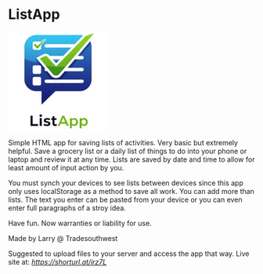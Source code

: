 # ListApp

<img src="listapp-512x512.png" width="200" height="200" alt="listapp"/>

Simple HTML app for saving lists of activities. Very basic but extremely helpful. Save a grocery list or a daily list of things to do into your phone or laptop and review it at any time. Lists are saved by date and time to allow for least amount of input action by you.

You must synch your devices to see lists between devices since this app only uses localStorage as a method to save all work. You can add more than lists. The text you enter can be pasted from your device or you can even enter full paragraphs of a stroy idea.

Have fun. Now warranties or liability for use. 

Made by Larry @ Tradesouthwest

Suggested to upload files to your server and access the app that way.
Live site at: _https://shorturl.at/irz7L_
